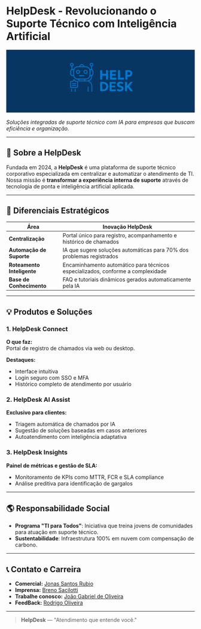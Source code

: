 # HelpDesk - Revolucionando o Suporte Técnico com Inteligência Artificial

![BannerHelp](Header.png)

_Soluções integradas de suporte técnico com IA para empresas que buscam eficiência e organização._

---

## 📌 Sobre a HelpDesk

Fundada em 2024, a **HelpDesk** é uma plataforma de suporte técnico corporativo especializada em centralizar e automatizar o atendimento de TI. Nossa missão é **transformar a experiência interna de suporte** através de tecnologia de ponta e inteligência artificial aplicada.

---


## 🚀 Diferenciais Estratégicos

| Área                       | Inovação HelpDesk                                                               |
| -------------------------- | ------------------------------------------------------------------------------- |
| **Centralização**          | Portal único para registro, acompanhamento e histórico de chamados              |
| **Automação de Suporte**   | IA que sugere soluções automáticas para 70% dos problemas registrados           |
| **Roteamento Inteligente** | Encaminhamento automático para técnicos especializados, conforme a complexidade |
| **Base de Conhecimento**   | FAQ e tutoriais dinâmicos gerados automaticamente pela IA                       |

---

## 💡 Produtos e Soluções

### 1. HelpDesk Connect
**O que faz:**  
Portal de registro de chamados via web ou desktop.

**Destaques:**
- Interface intuitiva
- Login seguro com SSO e MFA
- Histórico completo de atendimento por usuário

### 2. HelpDesk AI Assist
**Exclusivo para clientes:**
- Triagem automática de chamados por IA
- Sugestão de soluções baseadas em casos anteriores
- Autoatendimento com inteligência adaptativa

### 3. HelpDesk Insights
**Painel de métricas e gestão de SLA:**
- Monitoramento de KPIs como MTTR, FCR e SLA compliance
- Análise preditiva para identificação de gargalos

---

## 🌎 Responsabilidade Social

- **Programa "TI para Todos"**: Iniciativa que treina jovens de comunidades para atuação em suporte técnico.
- **Sustentabilidade**: Infraestrutura 100% em nuvem com compensação de carbono.

---

## 📞 Contato e Carreira

- **Comercial:** [Jonas Santos Rubio](https://github.com/JSRubioo)    
- **Imprensa:** [Breno Sacilotti](https://github.com/acreditar)    
- **Trabalhe conosco:** [João Gabriel de Oliveira](https://github.com/dev-joaogabriel)    
- **FeedBack:** [Rodrigo Oliveira](https://github.com/devRODS)
---

> **HelpDesk** — "Atendimento que entende você."
